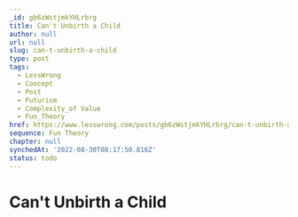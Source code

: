 ```yaml
---
_id: gb6zWstjmkYHLrbrg
title: Can't Unbirth a Child
author: null
url: null
slug: can-t-unbirth-a-child
type: post
tags:
  - LessWrong
  - Concept
  - Post
  - Futurism
  - Complexity_of Value
  - Fun_Theory
href: https://www.lesswrong.com/posts/gb6zWstjmkYHLrbrg/can-t-unbirth-a-child
sequence: Fun Theory
chapter: null
synchedAt: '2022-08-30T08:17:50.816Z'
status: todo
---
```


# Can't Unbirth a Child

